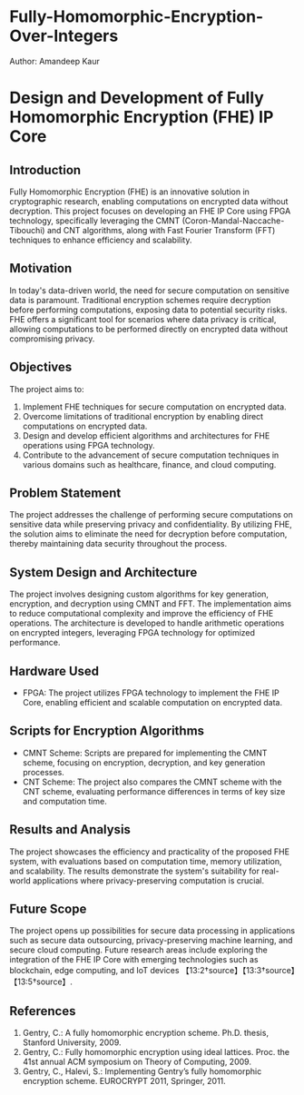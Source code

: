 # Fully-Homomorphic-Encryption-Over-Integers

Author: Amandeep Kaur

# Design and Development of Fully Homomorphic Encryption (FHE) IP Core

## Introduction

Fully Homomorphic Encryption (FHE) is an innovative solution in cryptographic research, enabling computations on encrypted data without decryption. This project focuses on developing an FHE IP Core using FPGA technology, specifically leveraging the CMNT (Coron-Mandal-Naccache-Tibouchi) and CNT algorithms, along with Fast Fourier Transform (FFT) techniques to enhance efficiency and scalability.

## Motivation

In today's data-driven world, the need for secure computation on sensitive data is paramount. Traditional encryption schemes require decryption before performing computations, exposing data to potential security risks. FHE offers a significant tool for scenarios where data privacy is critical, allowing computations to be performed directly on encrypted data without compromising privacy.

## Objectives

The project aims to:

1. Implement FHE techniques for secure computation on encrypted data.
2. Overcome limitations of traditional encryption by enabling direct computations on encrypted data.
3. Design and develop efficient algorithms and architectures for FHE operations using FPGA technology.
4. Contribute to the advancement of secure computation techniques in various domains such as healthcare, finance, and cloud computing.

## Problem Statement

The project addresses the challenge of performing secure computations on sensitive data while preserving privacy and confidentiality. By utilizing FHE, the solution aims to eliminate the need for decryption before computation, thereby maintaining data security throughout the process.

## System Design and Architecture

The project involves designing custom algorithms for key generation, encryption, and decryption using CMNT and FFT. The implementation aims to reduce computational complexity and improve the efficiency of FHE operations. The architecture is developed to handle arithmetic operations on encrypted integers, leveraging FPGA technology for optimized performance.

## Hardware Used

- FPGA: The project utilizes FPGA technology to implement the FHE IP Core, enabling efficient and scalable computation on encrypted data.

## Scripts for Encryption Algorithms

- CMNT Scheme: Scripts are prepared for implementing the CMNT scheme, focusing on encryption, decryption, and key generation processes.
- CNT Scheme: The project also compares the CMNT scheme with the CNT scheme, evaluating performance differences in terms of key size and computation time.

## Results and Analysis

The project showcases the efficiency and practicality of the proposed FHE system, with evaluations based on computation time, memory utilization, and scalability. The results demonstrate the system's suitability for real-world applications where privacy-preserving computation is crucial.

## Future Scope

The project opens up possibilities for secure data processing in applications such as secure data outsourcing, privacy-preserving machine learning, and secure cloud computing. Future research areas include exploring the integration of the FHE IP Core with emerging technologies such as blockchain, edge computing, and IoT devices 【13:2†source】【13:3†source】【13:5†source】.

## References

1. Gentry, C.: A fully homomorphic encryption scheme. Ph.D. thesis, Stanford University, 2009.
2. Gentry, C.: Fully homomorphic encryption using ideal lattices. Proc. the 41st annual ACM symposium on Theory of Computing, 2009.
3. Gentry, C., Halevi, S.: Implementing Gentry’s fully homomorphic encryption scheme. EUROCRYPT 2011, Springer, 2011.
